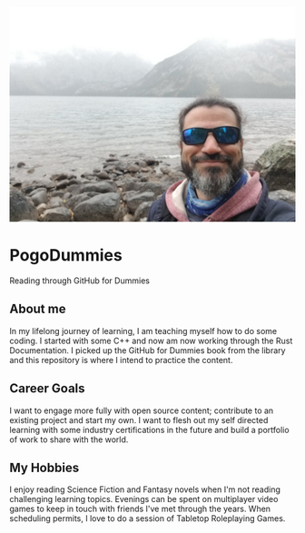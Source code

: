 ![Selfshot](20210919_130825.jpg)
# PogoDummies
Reading through GitHub for Dummies

## About me
In my lifelong journey of learning, I am teaching myself how to do some coding. I started with some C++ and now am now working through the Rust Documentation. I picked up the GitHub for Dummies book from the library and this repository is where I intend to practice the content.

## Career Goals
I want to engage more fully with open source content; contribute to an existing project and start my own. I want to flesh out my self directed learning with some industry certifications in the future and build a portfolio of work to share with the world.

## My Hobbies
I enjoy reading Science Fiction and Fantasy novels when I'm not reading challenging learning topics. Evenings can be spent on multiplayer video games to keep in touch with friends I've met through the years. When scheduling permits, I love to do a session of Tabletop Roleplaying Games.
